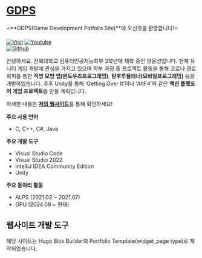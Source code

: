 # [GDPS](https://github.com/Yunseong-Yang/Yunseong-Yang.github.io)

⭐**GDPS(Game Development Potfolio Site)**에 오신것을 환영합니다!⭐

[![Visit](https://img.shields.io/badge/-Get%20started-ff4655?style=for-the-badge)](https://yunseong-yang.github.io/)
[![Youtube](https://img.shields.io/youtube/channel/views/UClmxkiEutOom-Xuv8NbBQcQ)](https://www.youtube.com/@%EC%96%91%EC%9C%A4%EC%84%B1-k2j)  
[![Github](https://img.shields.io/github/contributors/Yunseong-Yang/Yunseong-Yang.github.io
)](https://github.com/Yunseong-Yang)

안녕하세요. 전북대학교 컴퓨터인공지능학부 3학년에 재학 중인 양윤성입니다. 현재 유니티 게임 개발에 관심을 가지고 있으며 학부 과정 중 프로젝트 활동을 통해 코로나 경로 회피를 통한 **직방 모방 앱(윈도우즈프로그래밍)**, **탕후루플래너(모바일프로그래밍)** 등을 개발하였습니다. 추후 Unity를 통해 ‘Getting Over It’이나 ‘AltF4’와 같은 **액션 플랫포머 게임 프로젝트**를 만들 계획입니다.

자세한 내용은 [**저의 웹사이트**](https://yunseong-yang.github.io/)를 통해 확인하세요!

**주요 사용 언어**
- C, C++, C#, Java

**주요 개발 도구**
- Visual Studio Code
- Visual Studio 2022
- IntelliJ IDEA Community Edition
- Unity

**주요 동아리 활동**
- ALPS (2021.03 ~ 2021.07)
- GPU (2024.09 ~ 현재)

## 웹사이트 개발 도구

해당 사이트는 Hugo Blox Builder의 Portfolio Template(widget_page type)로 제작되었습니다.

